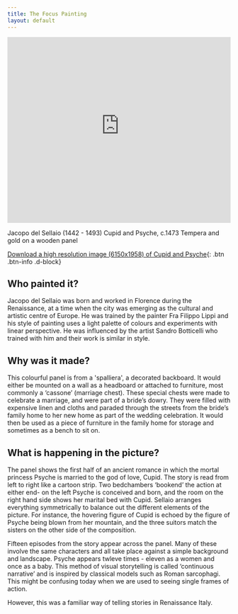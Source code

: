 ```yaml
---
title: The Focus Painting
layout: default
---
```

<iframe src="https://data.fitzmuseum.cam.ac.uk/uv.html#?manifest=https://api.fitz.ms/data-distributor/iiif/object-627/manifest&c=0&m=0&cv=0&config=https://data.fitzmuseum.cam.ac.uk/config.json&locales=en-GB:English (GB),cy-GB:Cymraeg,fr-FR:Français (FR),sv-SE:Svenska,xx-XX:English (GB) (xx-XX)&xywh=-741,-209,9649,3984&r=0" width="100%" height="420" allowfullscreen frameborder="0"></iframe>

Jacopo del Sellaio (1442 - 1493)  Cupid and Psyche, c.1473 Tempera and gold on a wooden panel

[Download a high resolution image (6150x1958) of Cupid and Psyche](/assets/CupidPsyche.jpeg){: .btn .btn-info .d-block}

## Who painted it?

Jacopo del Sellaio was born and worked in Florence during the Renaissance, at a time when the city was emerging as the cultural and artistic centre of Europe. He was trained by the painter Fra Filippo Lippi and his style of painting uses a light palette of colours and experiments with linear perspective. He was influenced by the artist Sandro Botticelli who trained with him and their work is similar in style.

## Why was it made?

This colourful panel is from a 'spalliera', a decorated backboard. It would either be mounted on a wall as a headboard or attached to furniture, most commonly a ‘cassone’ (marriage chest). These special chests were made to celebrate a marriage, and were part of a bride’s dowry. They were filled with expensive linen and cloths and paraded through the streets from the bride’s family home to her new home as part of the wedding celebration. It would then be used as a piece of furniture in the family home for storage and sometimes as a bench to sit on.

## What is happening in the picture?

The panel shows the first half of an ancient romance in which the mortal princess Psyche is married to the god of love, Cupid. The story is read from left to right like a cartoon strip. Two bedchambers ‘bookend’ the action at either end- on the left Psyche is conceived and born, and the room on the right hand side shows her marital bed with Cupid. Sellaio arranges everything symmetrically to balance out the different elements of the picture. For instance, the hovering figure of Cupid is echoed by the figure of Psyche being blown from her mountain, and the three suitors match the sisters on the other side of the composition.

Fifteen episodes from the story appear across the panel. Many of these involve the same characters and all take place against a simple background and landscape. Psyche appears twleve times - eleven as a women and once as a baby. This method of visual storytelling is called ‘continuous narrative’ and is inspired by classical models such as Roman sarcophagi. This might be confusing today when we are used to seeing single frames of action.

However, this was a familiar way of telling stories in Renaissance Italy.
